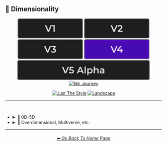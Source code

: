 <h2>🌌 Dimensionality</h2>

<div align="center">

[<img src="/Images/Repo_Parts/Buttons/Version_Buttons/button_version_V1_inactive.webp?raw=true" alt="MidJourney V1" height="64" />](/Pages/MJ_V1/Style_Pages/Sphere/Dimensionality.md)
[<img src="/Images/Repo_Parts/Buttons/Version_Buttons/button_version_V2_inactive.webp?raw=true" alt="MidJourney V2" height="64" />](/Pages/MJ_V2/Style_Pages/Sphere/Dimensionality.md)
[<img src="/Images/Repo_Parts/Buttons/Version_Buttons/button_version_V3_inactive.webp?raw=true" alt="MidJourney V3" height="64" />](/Pages/MJ_V3/Style_Pages/Just_The_Style/Dimensionality.md)
[<img src="/Images/Repo_Parts/Buttons/Version_Buttons/button_version_V4_active.webp?raw=true" alt="MidJourney V4" height="64" />](/Pages/MJ_V4/Style_Pages/Just_The_Style/Dimensionality.md)
<br>
[<img src="/Images/Repo_Parts/Buttons/Version_Buttons/button_version_V5_Alpha_inactive_half.webp?raw=true" alt="MidJourney V5" height="64" />](/Pages/MJ_V5/Style_Pages/Just_The_Style/Dimensionality.md)
[<img src="/Images/Repo_Parts/Buttons/Version_Buttons/button_version_niji_inactive_half.webp?raw=true" alt="Niji Journey" height="64" />](/Pages/Niji_Journey/Niji_V4/Style_Pages/Dimensionality.md)

[<img src="/Images/Repo_Parts/Buttons/Image_Type_Buttons/button_just_the_style_active.webp?raw=true" alt="Just The Style" width="140.5" />](/Pages/MJ_V4/Style_Pages/Just_The_Style/Dimensionality.md)
[<img src="/Images/Repo_Parts/Buttons/Image_Type_Buttons/button_landscape_inactive.webp?raw=true" alt="Landscape" width="140.5" />](/Pages/MJ_V4/Style_Pages/Landscape/Dimensionality.md)
</div>

<hr>
<br>


- <details><summary>🌌 0D-5D</summary><p><div align="center">

	| 0-Dimensional | 0-D |
	| :-: | :-: |
	| <img src="/Images/MJ_V4/V4_Alpha_3.5/Midjourney_Styles/0-Dimensional.webp?raw=true" width="256" /> | <img src="/Images/MJ_V4/V4_Alpha_3.5/Midjourney_Styles/0-D.webp?raw=true" width="256" /> |
	
	<br>
	
	| 1-Dimensional | 1-D |
	| :-: | :-: |
	| <img src="/Images/MJ_V4/V4_Alpha_3.5/Midjourney_Styles/1-Dimensional.webp?raw=true" width="256" /> | <img src="/Images/MJ_V4/V4_Alpha_3.5/Midjourney_Styles/1-D.webp?raw=true" width="256" /> |
	
	<br>

	| 2-Dimensional | 2D |
	| :-: | :-: |
	| <img src="/Images/MJ_V4/V4_Alpha_3.5/Midjourney_Styles/2-Dimensional.webp?raw=true" width="256" /> | <img src="/Images/MJ_V4/V4_Alpha_3.5/Midjourney_Styles/2D.webp?raw=true" width="256" /> | 
	
	<br>
	
	| 2.5-Dimensional | 2.5D |
	| :-: | :-: |
	| <img src="/Images/MJ_V4/V4_Alpha_3.5/Midjourney_Styles/2.5-Dimensional.webp?raw=true" width="256" /> | <img src="/Images/MJ_V4/V4_Alpha_3.5/Midjourney_Styles/2.5D.webp?raw=true" width="256" /> |
	
	<br>
	
	| 3-Dimensional | 3D |
	| :-: | :-: |
	| <img src="/Images/MJ_V4/V4_Alpha_3.5/Midjourney_Styles/3-Dimensional.webp?raw=true" width="256" /> | <img src="/Images/MJ_V4/V4_Alpha_3.5/Midjourney_Styles/3D.webp?raw=true" width="256" /> | 
	
	<br>
	
	| 4-Dimensional | 4D |
	| :-: | :-: |
	| <img src="/Images/MJ_V4/V4_Alpha_3.5/Midjourney_Styles/4-Dimensional.webp?raw=true" width="256" /> | <img src="/Images/MJ_V4/V4_Alpha_3.5/Midjourney_Styles/4D.webp?raw=true" width="256" /> | 
	
	<br>

	| 5-Dimensional | 5D |
	| :-: | :-: |
	| <img src="/Images/MJ_V4/V4_Alpha_3.5/Midjourney_Styles/5-Dimensional.webp?raw=true" width="256" /> | <img src="/Images/MJ_V4/V4_Alpha_3.5/Midjourney_Styles/5D.webp?raw=true" width="256" /> | 

	</div></p></details>


- <details><summary>🌌 Overdimensional, Multiverse, etc.</summary><p><div align="center">

	| Dimensionality |
	| :-: |
	| <img src="/Images/MJ_V4/V4_Alpha_3.5/Midjourney_Styles/Dimensionality.webp?raw=true" width="256" /> |
	
	<br>

	| Overdimensional | Underdimensional | Hyperdimensional |
	| :-: | :-: | :-: |
	| <img src="/Images/MJ_V4/V4_Alpha_3.5/Midjourney_Styles/Overdimensional.webp?raw=true" width="256" /> | <img src="/Images/MJ_V4/V4_Alpha_3.5/Midjourney_Styles/Underdimensional.webp?raw=true" width="256" /> | <img src="/Images/MJ_V4/V4_Alpha_3.5/Midjourney_Styles/Hyperdimensional.webp?raw=true" width="256" /> | 
	
	<br>
	
	| Subdimensional | Everdimensional | Omnidimensional |
	| :-: | :-: | :-: |
	| <img src="/Images/MJ_V4/V4_Alpha_3.5/Midjourney_Styles/Subdimensional.webp?raw=true" width="256" /> | <img src="/Images/MJ_V4/V4_Alpha_3.5/Midjourney_Styles/Everdimensional.webp?raw=true" width="256" /> | <img src="/Images/MJ_V4/V4_Alpha_3.5/Midjourney_Styles/Omnidimensional.webp?raw=true" width="256" /> |
	
	<br>
	
	| Extradimensional | Beyond-Dimensional | Excessively-Dimensional |
	| :-: | :-: | :-: |
	| <img src="/Images/MJ_V4/V4_Alpha_3.5/Midjourney_Styles/Extradimensional.webp?raw=true" width="256" /> | <img src="/Images/MJ_V4/V4_Alpha_3.5/Midjourney_Styles/Beyond-Dimensional.webp?raw=true" width="256" /> | <img src="/Images/MJ_V4/V4_Alpha_3.5/Midjourney_Styles/Excessively-dimensional.webp?raw=true" width="256" /> | 
	
	<br>
	
	| Alldimensional | Multiverse |
	| :-: | :-: |
	| <img src="/Images/MJ_V4/V4_Alpha_3.5/Midjourney_Styles/Alldimensional.webp?raw=true" width="256" /> | <img src="/Images/MJ_V4/V4_Alpha_3.5/Midjourney_Styles/Multiverse.webp?raw=true" width="256" /> |

	<br>
	
	| Parallel-Universe | Perpendicular-Universe |
	| :-: | :-: |
	| <img src="/Images/MJ_V4/V4_Alpha_3.5/Midjourney_Styles/Parallel-Universe.webp?raw=true" width="256" /> | <img src="/Images/MJ_V4/V4_Alpha_3.5/Midjourney_Styles/Perpendicular-Universe.webp?raw=true" width="256" /> |

	</div></p></details>
	    
<hr><!--------------->
<div align="center">
<h6><a href="/README.md">⬅ Go Back To Home Page</a></h6>
</div>